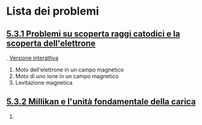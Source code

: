 # Lista dei problemi

## [5.3.1 Problemi su scoperta raggi catodici e la scoperta dell'elettrone](https://github.com/massimobosetti/Physics-Problem/blob/master/5.3%20Crisi%20della%20fisica%20classica/5.3.1%20Problemi%20sulla%20crisi%20della%20fisica%20classica%20-%20Problemi%20su%20scoperta%20raggi%20catodici%20e%20la%20scoperta%20dell'elettrone.ipynb)

. [Versione interattiva](https://mybinder.org/v2/gh/massimobosetti/Physics-Problem/master?filepath=5.3%20Crisi%20della%20fisica%20classica/5.3.1%20Problemi%20sulla%20crisi%20della%20fisica%20classica%20-%20Problemi%20su%20scoperta%20raggi%20catodici%20e%20la%20scoperta%20dell%27elettrone.ipynb)

1. Moto dell'elettrone in un campo magnetico
1. Moto di uno ione in un campo magnetico
1. Levitazione magnetica

## [5.3.2 Millikan e l'unità fondamentale della carica](https://github.com/massimobosetti/Physics-Problem/blob/master/5.3%20Crisi%20della%20fisica%20classica/5.3.2%20L'epserimento%20di%20Millikan%20e%20l'unit%C3%A0%20fondamentale%20della%20carica.ipynb)

1. 
